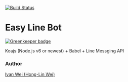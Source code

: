 [![Build Status](https://travis-ci.org/IvanWei/easy-line-bot.svg?branch=master)](https://travis-ci.org/IvanWei/easy-line-bot)

# Easy Line Bot

[![Greenkeeper badge](https://badges.greenkeeper.io/IvanWei/easy-line-bot.svg)](https://greenkeeper.io/)

Koajs (Node.js v6 or newest) + Babel + Line Messging API

### Author

[Ivan Wei (Hong-Lin Wei)](https://about.me/ivan_wei)
